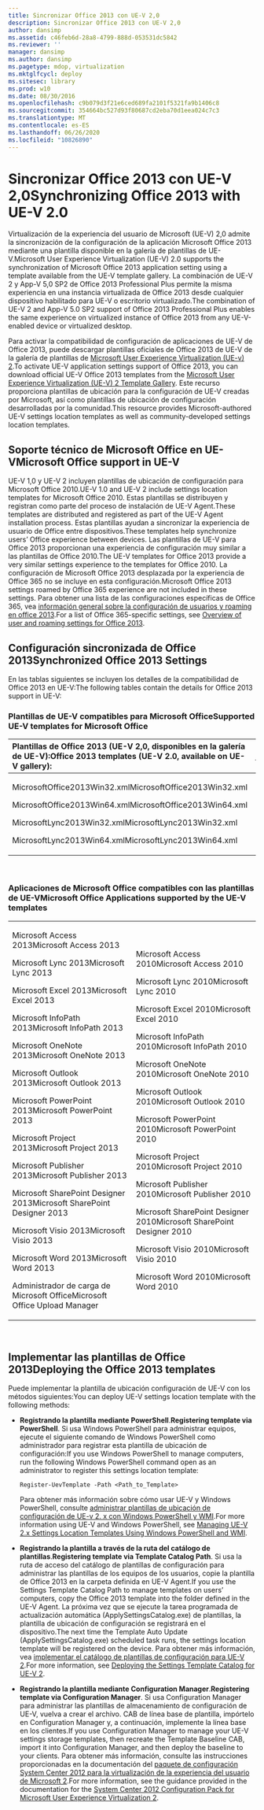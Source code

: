 ```yaml
---
title: Sincronizar Office 2013 con UE-V 2,0
description: Sincronizar Office 2013 con UE-V 2,0
author: dansimp
ms.assetid: c46feb6d-28a8-4799-888d-053531dc5842
ms.reviewer: ''
manager: dansimp
ms.author: dansimp
ms.pagetype: mdop, virtualization
ms.mktglfcycl: deploy
ms.sitesec: library
ms.prod: w10
ms.date: 08/30/2016
ms.openlocfilehash: c9b079d3f21e6ced689fa2101f5321fa9b1406c8
ms.sourcegitcommit: 354664bc527d93f80687cd2eba70d1eea024c7c3
ms.translationtype: MT
ms.contentlocale: es-ES
ms.lasthandoff: 06/26/2020
ms.locfileid: "10826890"
---
```

# <span data-ttu-id="cb0ff-103">Sincronizar Office 2013 con UE-V 2,0</span><span class="sxs-lookup"><span data-stu-id="cb0ff-103">Synchronizing Office 2013 with UE-V 2.0</span></span>


<span data-ttu-id="cb0ff-104">Virtualización de la experiencia del usuario de Microsoft (UE-V) 2,0 admite la sincronización de la configuración de la aplicación Microsoft Office 2013 mediante una plantilla disponible en la galería de plantillas de UE-V.</span><span class="sxs-lookup"><span data-stu-id="cb0ff-104">Microsoft User Experience Virtualization (UE-V) 2.0 supports the synchronization of Microsoft Office 2013 application setting using a template available from the UE-V template gallery.</span></span> <span data-ttu-id="cb0ff-105">La combinación de UE-V 2 y App-V 5,0 SP2 de Office 2013 Professional Plus permite la misma experiencia en una instancia virtualizada de Office 2013 desde cualquier dispositivo habilitado para UE-V o escritorio virtualizado.</span><span class="sxs-lookup"><span data-stu-id="cb0ff-105">The combination of UE-V 2 and App-V 5.0 SP2 support of Office 2013 Professional Plus enables the same experience on virtualized instance of Office 2013 from any UE-V-enabled device or virtualized desktop.</span></span>

<span data-ttu-id="cb0ff-106">Para activar la compatibilidad de configuración de aplicaciones de UE-V de Office 2013, puede descargar plantillas oficiales de Office 2013 de UE-V de la galería de plantillas de [Microsoft User Experience Virtualization (UE-v) 2](https://go.microsoft.com/fwlink/p/?LinkId=246589).</span><span class="sxs-lookup"><span data-stu-id="cb0ff-106">To activate UE-V application settings support of Office 2013, you can download official UE-V Office 2013 templates from the [Microsoft User Experience Virtualization (UE-V) 2 Template Gallery](https://go.microsoft.com/fwlink/p/?LinkId=246589).</span></span> <span data-ttu-id="cb0ff-107">Este recurso proporciona plantillas de ubicación para la configuración de UE-V creadas por Microsoft, así como plantillas de ubicación de configuración desarrolladas por la comunidad.</span><span class="sxs-lookup"><span data-stu-id="cb0ff-107">This resource provides Microsoft-authored UE-V settings location templates as well as community-developed settings location templates.</span></span>

## <span data-ttu-id="cb0ff-108">Soporte técnico de Microsoft Office en UE-V</span><span class="sxs-lookup"><span data-stu-id="cb0ff-108">Microsoft Office support in UE-V</span></span>


<span data-ttu-id="cb0ff-109">UE-V 1,0 y UE-V 2 incluyen plantillas de ubicación de configuración para Microsoft Office 2010.</span><span class="sxs-lookup"><span data-stu-id="cb0ff-109">UE-V 1.0 and UE-V 2 include settings location templates for Microsoft Office 2010.</span></span> <span data-ttu-id="cb0ff-110">Estas plantillas se distribuyen y registran como parte del proceso de instalación de UE-V Agent.</span><span class="sxs-lookup"><span data-stu-id="cb0ff-110">These templates are distributed and registered as part of the UE-V Agent installation process.</span></span> <span data-ttu-id="cb0ff-111">Estas plantillas ayudan a sincronizar la experiencia de usuario de Office entre dispositivos.</span><span class="sxs-lookup"><span data-stu-id="cb0ff-111">These templates help synchronize users’ Office experience between devices.</span></span> <span data-ttu-id="cb0ff-112">Las plantillas de UE-V para Office 2013 proporcionan una experiencia de configuración muy similar a las plantillas de Office 2010.</span><span class="sxs-lookup"><span data-stu-id="cb0ff-112">The UE-V templates for Office 2013 provide a very similar settings experience to the templates for Office 2010.</span></span> <span data-ttu-id="cb0ff-113">La configuración de Microsoft Office 2013 desplazada por la experiencia de Office 365 no se incluye en esta configuración.</span><span class="sxs-lookup"><span data-stu-id="cb0ff-113">Microsoft Office 2013 settings roamed by Office 365 experience are not included in these settings.</span></span> <span data-ttu-id="cb0ff-114">Para obtener una lista de las configuraciones específicas de Office 365, vea [información general sobre la configuración de usuarios y roaming en office 2013](https://go.microsoft.com/fwlink/p/?LinkId=391220).</span><span class="sxs-lookup"><span data-stu-id="cb0ff-114">For a list of Office 365-specific settings, see [Overview of user and roaming settings for Office 2013](https://go.microsoft.com/fwlink/p/?LinkId=391220).</span></span>

## <span data-ttu-id="cb0ff-115">Configuración sincronizada de Office 2013</span><span class="sxs-lookup"><span data-stu-id="cb0ff-115">Synchronized Office 2013 Settings</span></span>


<span data-ttu-id="cb0ff-116">En las tablas siguientes se incluyen los detalles de la compatibilidad de Office 2013 en UE-V:</span><span class="sxs-lookup"><span data-stu-id="cb0ff-116">The following tables contain the details for Office 2013 support in UE-V:</span></span>

### <span data-ttu-id="cb0ff-117">Plantillas de UE-V compatibles para Microsoft Office</span><span class="sxs-lookup"><span data-stu-id="cb0ff-117">Supported UE-V templates for Microsoft Office</span></span>

<table>
<colgroup>
<col width="50%" />
<col width="50%" />
</colgroup>
<thead>
<tr class="header">
<th align="left"><span data-ttu-id="cb0ff-118">Plantillas de Office 2013 (UE-V 2,0, disponibles en la galería de UE-V):</span><span class="sxs-lookup"><span data-stu-id="cb0ff-118">Office 2013 templates (UE-V 2.0, available on UE-V gallery):</span></span></th>
<th align="left"><span data-ttu-id="cb0ff-119">Plantillas de Office 2010 (UE-V 1,0 &amp; 1,0 SP1):</span><span class="sxs-lookup"><span data-stu-id="cb0ff-119">Office 2010 templates (UE-V 1.0 &amp; 1.0 SP1):</span></span></th>
</tr>
</thead>
<tbody>
<tr class="odd">
<td align="left"><p><span data-ttu-id="cb0ff-120">MicrosoftOffice2013Win32.xml</span><span class="sxs-lookup"><span data-stu-id="cb0ff-120">MicrosoftOffice2013Win32.xml</span></span></p>
<p><span data-ttu-id="cb0ff-121">MicrosoftOffice2013Win64.xml</span><span class="sxs-lookup"><span data-stu-id="cb0ff-121">MicrosoftOffice2013Win64.xml</span></span></p>
<p><span data-ttu-id="cb0ff-122">MicrosoftLync2013Win32.xml</span><span class="sxs-lookup"><span data-stu-id="cb0ff-122">MicrosoftLync2013Win32.xml</span></span></p>
<p><span data-ttu-id="cb0ff-123">MicrosoftLync2013Win64.xml</span><span class="sxs-lookup"><span data-stu-id="cb0ff-123">MicrosoftLync2013Win64.xml</span></span></p></td>
<td align="left"><p><span data-ttu-id="cb0ff-124">MicrosoftOffice2010Win32.xml</span><span class="sxs-lookup"><span data-stu-id="cb0ff-124">MicrosoftOffice2010Win32.xml</span></span></p>
<p><span data-ttu-id="cb0ff-125">MicrosoftOffice2010Win64.xml</span><span class="sxs-lookup"><span data-stu-id="cb0ff-125">MicrosoftOffice2010Win64.xml</span></span></p>
<p><span data-ttu-id="cb0ff-126">MicrosoftLync2010.xml</span><span class="sxs-lookup"><span data-stu-id="cb0ff-126">MicrosoftLync2010.xml</span></span></p>
<p></p></td>
</tr>
</tbody>
</table>

 

### <span data-ttu-id="cb0ff-127">Aplicaciones de Microsoft Office compatibles con las plantillas de UE-V</span><span class="sxs-lookup"><span data-stu-id="cb0ff-127">Microsoft Office Applications supported by the UE-V templates</span></span>

<table>
<colgroup>
<col width="50%" />
<col width="50%" />
</colgroup>
<tbody>
<tr class="odd">
<td align="left"><p><span data-ttu-id="cb0ff-128">Microsoft Access 2013</span><span class="sxs-lookup"><span data-stu-id="cb0ff-128">Microsoft Access 2013</span></span></p>
<p><span data-ttu-id="cb0ff-129">Microsoft Lync 2013</span><span class="sxs-lookup"><span data-stu-id="cb0ff-129">Microsoft Lync 2013</span></span></p>
<p><span data-ttu-id="cb0ff-130">Microsoft Excel 2013</span><span class="sxs-lookup"><span data-stu-id="cb0ff-130">Microsoft Excel 2013</span></span></p>
<p><span data-ttu-id="cb0ff-131">Microsoft InfoPath 2013</span><span class="sxs-lookup"><span data-stu-id="cb0ff-131">Microsoft InfoPath 2013</span></span></p>
<p><span data-ttu-id="cb0ff-132">Microsoft OneNote 2013</span><span class="sxs-lookup"><span data-stu-id="cb0ff-132">Microsoft OneNote 2013</span></span></p>
<p><span data-ttu-id="cb0ff-133">Microsoft Outlook 2013</span><span class="sxs-lookup"><span data-stu-id="cb0ff-133">Microsoft Outlook 2013</span></span></p>
<p><span data-ttu-id="cb0ff-134">Microsoft PowerPoint 2013</span><span class="sxs-lookup"><span data-stu-id="cb0ff-134">Microsoft PowerPoint 2013</span></span></p>
<p><span data-ttu-id="cb0ff-135">Microsoft Project 2013</span><span class="sxs-lookup"><span data-stu-id="cb0ff-135">Microsoft Project 2013</span></span></p>
<p><span data-ttu-id="cb0ff-136">Microsoft Publisher 2013</span><span class="sxs-lookup"><span data-stu-id="cb0ff-136">Microsoft Publisher 2013</span></span></p>
<p><span data-ttu-id="cb0ff-137">Microsoft SharePoint Designer 2013</span><span class="sxs-lookup"><span data-stu-id="cb0ff-137">Microsoft SharePoint Designer 2013</span></span></p>
<p><span data-ttu-id="cb0ff-138">Microsoft Visio 2013</span><span class="sxs-lookup"><span data-stu-id="cb0ff-138">Microsoft Visio 2013</span></span></p>
<p><span data-ttu-id="cb0ff-139">Microsoft Word 2013</span><span class="sxs-lookup"><span data-stu-id="cb0ff-139">Microsoft Word 2013</span></span></p>
<p><span data-ttu-id="cb0ff-140">Administrador de carga de Microsoft Office</span><span class="sxs-lookup"><span data-stu-id="cb0ff-140">Microsoft Office Upload Manager</span></span></p></td>
<td align="left"><p><span data-ttu-id="cb0ff-141">Microsoft Access 2010</span><span class="sxs-lookup"><span data-stu-id="cb0ff-141">Microsoft Access 2010</span></span></p>
<p><span data-ttu-id="cb0ff-142">Microsoft Lync 2010</span><span class="sxs-lookup"><span data-stu-id="cb0ff-142">Microsoft Lync 2010</span></span></p>
<p><span data-ttu-id="cb0ff-143">Microsoft Excel 2010</span><span class="sxs-lookup"><span data-stu-id="cb0ff-143">Microsoft Excel 2010</span></span></p>
<p><span data-ttu-id="cb0ff-144">Microsoft InfoPath 2010</span><span class="sxs-lookup"><span data-stu-id="cb0ff-144">Microsoft InfoPath 2010</span></span></p>
<p><span data-ttu-id="cb0ff-145">Microsoft OneNote 2010</span><span class="sxs-lookup"><span data-stu-id="cb0ff-145">Microsoft OneNote 2010</span></span></p>
<p><span data-ttu-id="cb0ff-146">Microsoft Outlook 2010</span><span class="sxs-lookup"><span data-stu-id="cb0ff-146">Microsoft Outlook 2010</span></span></p>
<p><span data-ttu-id="cb0ff-147">Microsoft PowerPoint 2010</span><span class="sxs-lookup"><span data-stu-id="cb0ff-147">Microsoft PowerPoint 2010</span></span></p>
<p><span data-ttu-id="cb0ff-148">Microsoft Project 2010</span><span class="sxs-lookup"><span data-stu-id="cb0ff-148">Microsoft Project 2010</span></span></p>
<p><span data-ttu-id="cb0ff-149">Microsoft Publisher 2010</span><span class="sxs-lookup"><span data-stu-id="cb0ff-149">Microsoft Publisher 2010</span></span></p>
<p><span data-ttu-id="cb0ff-150">Microsoft SharePoint Designer 2010</span><span class="sxs-lookup"><span data-stu-id="cb0ff-150">Microsoft SharePoint Designer 2010</span></span></p>
<p><span data-ttu-id="cb0ff-151">Microsoft Visio 2010</span><span class="sxs-lookup"><span data-stu-id="cb0ff-151">Microsoft Visio 2010</span></span></p>
<p><span data-ttu-id="cb0ff-152">Microsoft Word 2010</span><span class="sxs-lookup"><span data-stu-id="cb0ff-152">Microsoft Word 2010</span></span></p>
<p></p></td>
</tr>
</tbody>
</table>

 

## <span data-ttu-id="cb0ff-153">Implementar las plantillas de Office 2013</span><span class="sxs-lookup"><span data-stu-id="cb0ff-153">Deploying the Office 2013 templates</span></span>


<span data-ttu-id="cb0ff-154">Puede implementar la plantilla de ubicación configuración de UE-V con los métodos siguientes:</span><span class="sxs-lookup"><span data-stu-id="cb0ff-154">You can deploy UE-V settings location template with the following methods:</span></span>

-   <span data-ttu-id="cb0ff-155">**Registrando la plantilla mediante PowerShell**.</span><span class="sxs-lookup"><span data-stu-id="cb0ff-155">**Registering template via PowerShell**.</span></span> <span data-ttu-id="cb0ff-156">Si usa Windows PowerShell para administrar equipos, ejecute el siguiente comando de Windows PowerShell como administrador para registrar esta plantilla de ubicación de configuración:</span><span class="sxs-lookup"><span data-stu-id="cb0ff-156">If you use Windows PowerShell to manage computers, run the following Windows PowerShell command open as an administrator to register this settings location template:</span></span>

    ``` syntax
    Register-UevTemplate -Path <Path_to_Template>
    ```

    <span data-ttu-id="cb0ff-157">Para obtener más información sobre cómo usar UE-V y Windows PowerShell, consulte [administrar plantillas de ubicación de configuración de UE-v 2. x con Windows PowerShell y WMI](managing-ue-v-2x-settings-location-templates-using-windows-powershell-and-wmi-both-uevv2.md).</span><span class="sxs-lookup"><span data-stu-id="cb0ff-157">For more information using UE-V and Windows PowerShell, see [Managing UE-V 2.x Settings Location Templates Using Windows PowerShell and WMI](managing-ue-v-2x-settings-location-templates-using-windows-powershell-and-wmi-both-uevv2.md).</span></span>

-   <span data-ttu-id="cb0ff-158">**Registrando la plantilla a través de la ruta del catálogo de plantillas**.</span><span class="sxs-lookup"><span data-stu-id="cb0ff-158">**Registering template via Template Catalog Path**.</span></span> <span data-ttu-id="cb0ff-159">Si usa la ruta de acceso del catálogo de plantillas de configuración para administrar las plantillas de los equipos de los usuarios, copie la plantilla de Office 2013 en la carpeta definida en UE-V Agent.</span><span class="sxs-lookup"><span data-stu-id="cb0ff-159">If you use the Settings Template Catalog Path to manage templates on users’ computers, copy the Office 2013 template into the folder defined in the UE-V Agent.</span></span> <span data-ttu-id="cb0ff-160">La próxima vez que se ejecute la tarea programada de actualización automática (ApplySettingsCatalog.exe) de plantillas, la plantilla de ubicación de configuración se registrará en el dispositivo.</span><span class="sxs-lookup"><span data-stu-id="cb0ff-160">The next time the Template Auto Update (ApplySettingsCatalog.exe) scheduled task runs, the settings location template will be registered on the device.</span></span> <span data-ttu-id="cb0ff-161">Para obtener más información, vea [implementar el catálogo de plantillas de configuración para UE-V 2](https://technet.microsoft.com/library/dn458942.aspx#deploycatalogue).</span><span class="sxs-lookup"><span data-stu-id="cb0ff-161">For more information, see [Deploying the Settings Template Catalog for UE-V 2](https://technet.microsoft.com/library/dn458942.aspx#deploycatalogue).</span></span>

-   <span data-ttu-id="cb0ff-162">**Registrando la plantilla mediante Configuration Manager**.</span><span class="sxs-lookup"><span data-stu-id="cb0ff-162">**Registering template via Configuration Manager**.</span></span> <span data-ttu-id="cb0ff-163">Si usa Configuration Manager para administrar las plantillas de almacenamiento de configuración de UE-V, vuelva a crear el archivo. CAB de línea base de plantilla, impórtelo en Configuration Manager y, a continuación, implemente la línea base en los clientes.</span><span class="sxs-lookup"><span data-stu-id="cb0ff-163">If you use Configuration Manager to manage your UE-V settings storage templates, then recreate the Template Baseline CAB, import it into Configuration Manager, and then deploy the baseline to your clients.</span></span> <span data-ttu-id="cb0ff-164">Para obtener más información, consulte las instrucciones proporcionadas en la documentación del [paquete de configuración System Center 2012 para la virtualización de la experiencia del usuario de Microsoft 2](https://go.microsoft.com/fwlink/?LinkId=317263).</span><span class="sxs-lookup"><span data-stu-id="cb0ff-164">For more information, see the guidance provided in the documentation for the [System Center 2012 Configuration Pack for Microsoft User Experience Virtualization 2](https://go.microsoft.com/fwlink/?LinkId=317263).</span></span>






 

 





